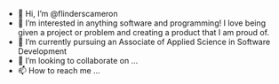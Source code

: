 - 👋 Hi, I’m @flinderscameron
- 👀 I’m interested in anything software and programming! I love being given a project or problem and creating a product that I am proud of.
- 🌱 I’m currently pursuing an Associate of Applied Science in Software Development
- 💞️ I’m looking to collaborate on ...
- 📫 How to reach me ...

<!---
flinderscameron/flinderscameron is a ✨ special ✨ repository because its `README.md` (this file) appears on your GitHub profile.
You can click the Preview link to take a look at your changes.
--->
